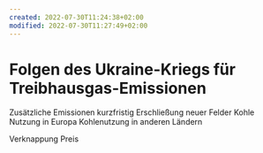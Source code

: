 ```yaml
---
created: 2022-07-30T11:24:38+02:00
modified: 2022-07-30T11:27:49+02:00
---
```


# Folgen des Ukraine-Kriegs für Treibhausgas-Emissionen

Zusätzliche Emissionen kurzfristig
Erschließung neuer Felder
Kohle Nutzung in Europa
Kohlenutzung in anderen Ländern

Verknappung
Preis
